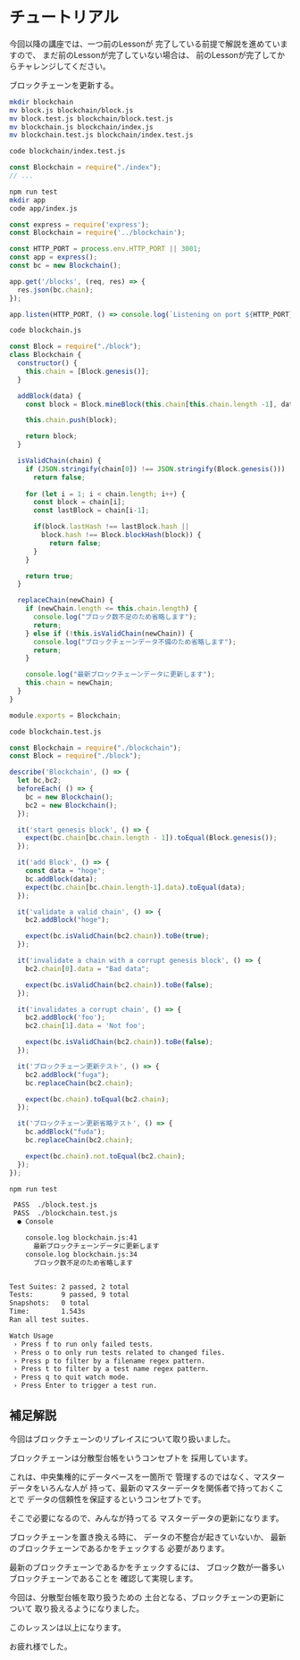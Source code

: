 # チュートリアル

今回以降の講座では、一つ前のLessonが
完了している前提で解説を進めていますので、
まだ前のLessonが完了していない場合は、
前のLessonが完了してからチャレンジしてください。

ブロックチェーンを更新する。

``` bash terminal
mkdir blockchain
mv block.js blockchain/block.js
mv block.test.js blockchain/block.test.js
mv blockchain.js blockchain/index.js
mv blockchain.test.js blockchain/index.test.js
```

``` bash terminal
code blockchain/index.test.js
```

``` js blockchain/index.test.js
const Blockchain = require("./index");
// ...
```

``` bash terminal
npm run test
mkdir app
code app/index.js
```

``` js app/index.js
const express = require('express');
const Blockchain = require('../blockchain');

const HTTP_PORT = process.env.HTTP_PORT || 3001;
const app = express();
const bc = new Blockchain();

app.get('/blocks', (req, res) => {
  res.json(bc.chain);
});

app.listen(HTTP_PORT, () => console.log(`Listening on port ${HTTP_PORT}`));

```


``` bash terminal
code blockchain.js
```

``` js blockchain.js
const Block = require("./block");
class Blockchain {
  constructor() {
    this.chain = [Block.genesis()];
  }

  addBlock(data) {
    const block = Block.mineBlock(this.chain[this.chain.length -1], data);

    this.chain.push(block);

    return block;
  }

  isValidChain(chain) {
    if (JSON.stringify(chain[0]) !== JSON.stringify(Block.genesis()))
      return false;
    
    for (let i = 1; i < chain.length; i++) {
      const block = chain[i];
      const lastBlock = chain[i-1];

      if(block.lastHash !== lastBlock.hash || 
        block.hash !== Block.blockHash(block)) {
          return false;
      }
    }

    return true;
  }

  replaceChain(newChain) {
    if (newChain.length <= this.chain.length) {
      console.log("ブロック数不足のため省略します");
      return;
    } else if (!this.isValidChain(newChain)) {
      console.log("ブロックチェーンデータ不備のため省略します");
      return;
    }

    console.log("最新ブロックチェーンデータに更新します");
    this.chain = newChain;
  }
}

module.exports = Blockchain;

```

``` bash terminal
code blockchain.test.js
```

``` js blockchain.test.js
const Blockchain = require("./blockchain");
const Block = require("./block");

describe('Blockchain', () => {
  let bc,bc2;
  beforeEach( () => {
    bc = new Blockchain();
    bc2 = new Blockchain();
  });

  it('start genesis block', () => {
    expect(bc.chain[bc.chain.length - 1]).toEqual(Block.genesis());
  });

  it('add Block', () => {
    const data = "hoge";
    bc.addBlock(data);
    expect(bc.chain[bc.chain.length-1].data).toEqual(data);
  });

  it('validate a valid chain', () => {
    bc2.addBlock("hoge");

    expect(bc.isValidChain(bc2.chain)).toBe(true);
  });

  it('invalidate a chain with a corrupt genesis block', () => {
    bc2.chain[0].data = "Bad data";

    expect(bc.isValidChain(bc2.chain)).toBe(false);
  });

  it('invalidates a corrupt chain', () => {
    bc2.addBlock('foo');
    bc2.chain[1].data = 'Not foo';

    expect(bc.isValidChain(bc2.chain)).toBe(false);
  });

  it('ブロックチェーン更新テスト', () => {
    bc2.addBlock("fuga");
    bc.replaceChain(bc2.chain);

    expect(bc.chain).toEqual(bc2.chain);
  });

  it('ブロックチェーン更新省略テスト', () => {
    bc.addBlock("fuda");
    bc.replaceChain(bc2.chain);

    expect(bc.chain).not.toEqual(bc2.chain);
  });
});
```

``` bash terminal
npm run test
```

``` bash terminal result
 PASS  ./block.test.js
 PASS  ./blockchain.test.js
  ● Console

    console.log blockchain.js:41
      最新ブロックチェーンデータに更新します
    console.log blockchain.js:34
      ブロック数不足のため省略します


Test Suites: 2 passed, 2 total
Tests:       9 passed, 9 total
Snapshots:   0 total
Time:        1.543s
Ran all test suites.

Watch Usage
 › Press f to run only failed tests.
 › Press o to only run tests related to changed files.
 › Press p to filter by a filename regex pattern.
 › Press t to filter by a test name regex pattern.
 › Press q to quit watch mode.
 › Press Enter to trigger a test run.

```

## 補足解説

今回はブロックチェーンのリプレイスについて取り扱いました。

ブロックチェーンは分散型台帳をいうコンセプトを
採用しています。

これは、中央集権的にデータベースを一箇所で
管理するのではなく、マスターデータをいろんな人が
持って、最新のマスターデータを関係者で持っておくことで
データの信頼性を保証するというコンセプトです。

そこで必要になるので、みんなが持ってる
マスターデータの更新になります。

ブロックチェーンを置き換える時に、
データの不整合が起きていないか、
最新のブロックチェーンであるかをチェックする
必要があります。

最新のブロックチェーンであるかをチェックするには、
ブロック数が一番多いブロックチェーンであることを
確認して実現します。

今回は、分散型台帳を取り扱うための
土台となる、ブロックチェーンの更新について
取り扱えるようになりました。

このレッスンは以上になります。

お疲れ様でした。
